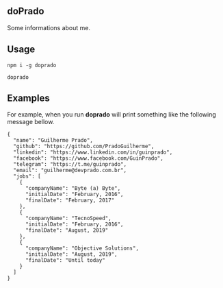 ## doPrado
Some informations about me.

## Usage

```
npm i -g doprado

doprado
```

## Examples

For example, when you run __doprado__ will print something like the following message bellow.

```
{
  "name": "Guilherme Prado",
  "github": "https://github.com/PradoGuilherme",
  "linkedin": "https://www.linkedin.com/in/guinprado",
  "facebook": "https://www.facebook.com/GuinPrado",
  "telegram": "https://t.me/guinprado",
  "email": "guilherme@devprado.com.br",
  "jobs": [
    {
      "companyName": "Byte (a) Byte",
      "initialDate": "February, 2016",
      "finalDate": "February, 2017"
    },
    {
      "companyName": "TecnoSpeed",
      "initialDate": "February, 2016",
      "finalDate": "August, 2019"
    },
    {
      "companyName": "Objective Solutions",
      "initialDate": "August, 2019",
      "finalDate": "Until today"
    }
  ]
}

```
